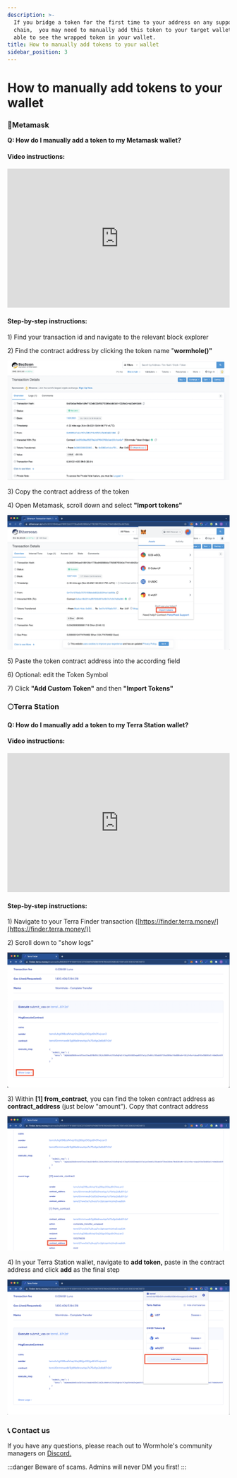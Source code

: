 ```yaml
---
description: >-
  If you bridge a token for the first time to your address on any supported
  chain,  you may need to manually add this token to your target wallet to be
  able to see the wrapped token in your wallet.
title: How to manually add tokens to your wallet
sidebar_position: 3
---
```


# How to manually add tokens to your wallet

### 🦊Metamask&#x20;

**Q: How do I manually add a token to my Metamask wallet?**

#### Video instructions:

<iframe width="100%" height="315" src="https://www.youtube.com/embed/SD87OoryX54" title="Video Tutorial: How to manually add a token to your Metamask wallet
" frameborder="0" allow="accelerometer; autoplay; clipboard-write; encrypted-media; gyroscope; picture-in-picture; web-share" allowfullscreen></iframe>

#### Step-by-step instructions:

1\) Find your transaction id and navigate to the relevant block explorer

2\) Find the contract address by clicking the token name "**wormhole()"**

![](<../../static/img/Bildschirmfoto 2021-11-29 um 16.37.29.png>)

3\) Copy the contract address of the token

4\) Open Metamask, scroll down and select **"Import tokens"**

![](<../../static/img/Bildschirmfoto 2021-11-29 um 16.38.46.png>)

5\) Paste the token contract address into the according field

6\) Optional: edit the Token Symbol

7\) Click **"Add Custom Token"** and then **"Import Tokens"**

### 🌕Terra Station

**Q: How do I manually add a token to my Terra Station wallet?**

#### Video instructions:

<iframe width="100%" height="315" src="https://www.youtube.com/embed/g0taZw_oAxQ" title="Video Tutorial: How to manually add a token to your Terra Station wallet" frameborder="0" allow="accelerometer; autoplay; clipboard-write; encrypted-media; gyroscope; picture-in-picture; web-share" allowfullscreen></iframe>

#### Step-by-step instructions:

1\) Navigate to your Terra Finder transaction ([https://finder.terra.money/](https://finder.terra.money/))

2\) Scroll down to "show logs"&#x20;

![](<../../static/img/Bildschirmfoto 2021-11-29 um 16.40.56.png>)

3\) Within **\[1] from\_contract**, you can find the token contract address as **contract\_address** (just below "amount"). Copy that contract address

![](<../../static/img/Bildschirmfoto 2021-11-29 um 16.40.33.png>)

4\) In your Terra Station wallet, navigate to **add token,** paste in the contract address and click **add** as the final step

![](<../../static/img/Bildschirmfoto 2021-11-29 um 16.53.22.png>)

### 📞 Contact us

If you have any questions, please reach out to Wormhole's community managers on [Discord.](https://discord.gg/wormholecrypto)&#x20;

:::danger
Beware of scams. Admins will never DM you first!&#x20;
:::